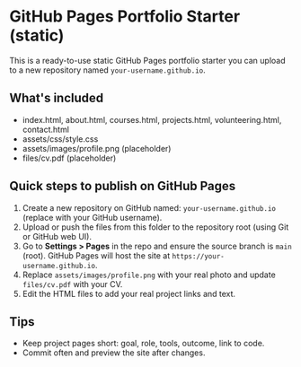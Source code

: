 
# GitHub Pages Portfolio Starter (static)

This is a ready-to-use static GitHub Pages portfolio starter you can upload to a new repository named `your-username.github.io`.

## What's included
- index.html, about.html, courses.html, projects.html, volunteering.html, contact.html
- assets/css/style.css
- assets/images/profile.png (placeholder)
- files/cv.pdf (placeholder)

## Quick steps to publish on GitHub Pages
1. Create a new repository on GitHub named: `your-username.github.io` (replace with your GitHub username).
2. Upload or push the files from this folder to the repository root (using Git or GitHub web UI).
3. Go to **Settings > Pages** in the repo and ensure the source branch is `main` (root). GitHub Pages will host the site at `https://your-username.github.io`.
4. Replace `assets/images/profile.png` with your real photo and update `files/cv.pdf` with your CV.
5. Edit the HTML files to add your real project links and text.

## Tips
- Keep project pages short: goal, role, tools, outcome, link to code.
- Commit often and preview the site after changes.
